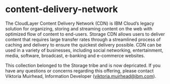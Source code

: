 # content-delivery-network

The CloudLayer Content Delivery Network (CDN) is IBM Cloud’s legacy solution for organizing, storing and streaming content on the web with optimized flow of content to end-users. Storage CDN allows users to deliver content that requires large transfer rates through a streamlined process of caching and delivery to ensure the quickest delivery possible. CDN can be used in a variety of businesses, including social networking, entertainment, media, software, broadcast, e-banking and e-commerce websites.

This collection belonged to the Storage tribe and is now depricated. If you have any questions or concerns regarding this offering, please contact Viktoria Muirhead, Information Developer (viktoria.muirhead@ibm.com).
